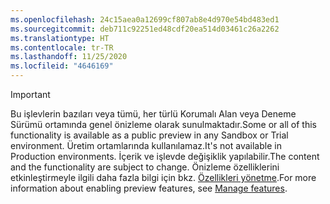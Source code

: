 ```yaml
---
ms.openlocfilehash: 24c15aea0a12699cf807ab8e4d970e54bd483ed1
ms.sourcegitcommit: deb711c92251ed48cdf20ea514d03461c26a2262
ms.translationtype: HT
ms.contentlocale: tr-TR
ms.lasthandoff: 11/25/2020
ms.locfileid: "4646169"
---
```

> [!IMPORTANT]
> <span data-ttu-id="61199-101">Bu işlevlerin bazıları veya tümü, her türlü Korumalı Alan veya Deneme Sürümü ortamında genel önizleme olarak sunulmaktadır.</span><span class="sxs-lookup"><span data-stu-id="61199-101">Some or all of this functionality is available as a public preview in any Sandbox or Trial environment.</span></span> <span data-ttu-id="61199-102">Üretim ortamlarında kullanılamaz.</span><span class="sxs-lookup"><span data-stu-id="61199-102">It's not available in Production environments.</span></span> <span data-ttu-id="61199-103">İçerik ve işlevde değişiklik yapılabilir.</span><span class="sxs-lookup"><span data-stu-id="61199-103">The content and the functionality are subject to change.</span></span> <span data-ttu-id="61199-104">Önizleme özelliklerini etkinleştirmeyle ilgili daha fazla bilgi için bkz. [Özellikleri yönetme](../hr-admin-manage-features.md).</span><span class="sxs-lookup"><span data-stu-id="61199-104">For more information about enabling preview features, see [Manage features](../hr-admin-manage-features.md).</span></span>